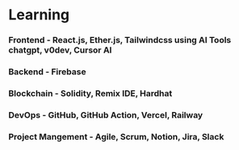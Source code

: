 # Learning

### Frontend - React.js, Ether.js, Tailwindcss using AI Tools chatgpt, v0dev, Cursor AI 
### Backend - Firebase 
### Blockchain - Solidity, Remix IDE, Hardhat 
### DevOps - GitHub, GitHub Action, Vercel, Railway
### Project Mangement - Agile, Scrum, Notion, Jira, Slack  
